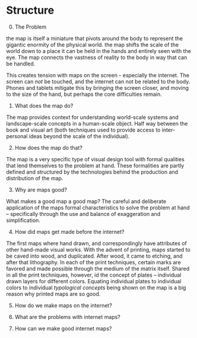 
# Structure

0. The Problem

the map is itself a miniature that pivots around the body to represent the gigantic enormity of the physical world. the map shifts the scale of the world down to a place it can be held in the hands and entirely seen with the eye. The map connects the vastness of reality to the body in way that can be handled.

This creates tension with maps on the screen - especially the internet. The screen can _not_ be touched, and the internet can not be related to the body. Phones and tablets mitigate this by bringing the screen closer, and moving to the size of the hand, but perhaps the core difficulties remain.

1. What does the map do?

The map provides context for understanding world-scale systems and landscape-scale concepts in a human-scale object. Half way between the book and visual art (both techniques used to provide access to inter-personal ideas beyond the scale of the individual).

2. How does the map do that?

The map is a very specific type of visual design tool with formal qualities that lend themselves to the problem at hand. These formalities are partly defined and structured by the technologies behind the production and distribution of the map.

3. Why are maps good?

What makes a good map a good map? The careful and deliberate application of the maps formal characteristics to solve the problem at hand – specifically through the use and balance of exaggeration and simplification.

4. How did maps get made before the internet?

The first maps where hand drawn, and correspondingly have attributes of other hand-made visual works. With the advent of printing, maps started to be caved into wood, and duplicated. After wood, it came to etching, and after that lithography. In each of the print techniques, certain marks are favored and made possible through the medium of the matrix itself. Shared in all the print techniques, however, id the concept of plates – individual drawn layers for different colors. Equating individual plates to individual colors to individual _typological concepts_ being shown on the map is a big reason why printed maps are so good.

5. How do we make maps on the internet?

6. What are the problems with internet maps?

7. How can we make good internet maps?






